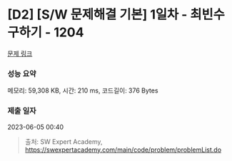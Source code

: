 # [D2] [S/W 문제해결 기본] 1일차 - 최빈수 구하기 - 1204 

[문제 링크](https://swexpertacademy.com/main/code/problem/problemDetail.do?contestProbId=AV13zo1KAAACFAYh) 

### 성능 요약

메모리: 59,308 KB, 시간: 210 ms, 코드길이: 376 Bytes

### 제출 일자

2023-06-05 00:40



> 출처: SW Expert Academy, https://swexpertacademy.com/main/code/problem/problemList.do
